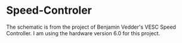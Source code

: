 # Speed-Controler
The schematic is from the project of Benjamin Vedder's VESC Speed Controller.
I am using the hardware version 6.0 for this project.
